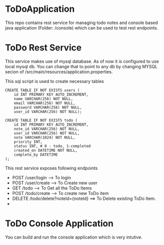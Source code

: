 # ToDoApplication
This repo contains rest service for managing todo notes and console based java application (Folder: /console) which can be used to test rest endpoints.

# ToDo Rest Service
This service makes use of mysql database. As of now it is configured to use local mysql db. You can change that to point to any db by changing MYSQL secion of /src/main/resources/application.properties. 

This sql script is used to create necessary tables 
~~~~
CREATE TABLE IF NOT EXISTS users (
	id INT PRIMARY KEY AUTO_INCREMENT,
    name VARCHAR(256) NOT NULL,
    email VARCHAR(256) NOT NULL,
    password VARCHAR(256) NOT NULL,
    user_id VARCHAR(256) NOT NULL);

CREATE TABLE IF NOT EXISTS todo (
	id INT PRIMARY KEY AUTO_INCREMENT,
    note_id VARCHAR(256) NOT NULL,
    user_id VARCHAR(256) NOT NULL,
    note VARCHAR(1024) NOT NULL,
    priority INT,
    status INT, # 0 - todo, 1-completed
    created_on DATETIME NOT NULL,	
    complete_by DATETIME
);
~~~~

This rest service exposes following endpoints
* POST /user/login --> To login
* POST /user/create --> To Create new user
* GET /todo --> To Get all the ToDo Items
* POST /todo/create --> To create new ToDo item
* DELETE /todo/delete?noteId={noteId} ==> To Delete existing ToDo Item.
* 

# ToDo Console Application
You can build and run the console application which is very intutive.